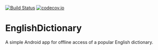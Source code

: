[![Build Status](https://travis-ci.org/lclem/EnglishDictionary.svg)](https://travis-ci.org/lclem/EnglishDictionary)
[![codecov.io](https://codecov.io/github/lclem/EnglishDictionary/branch/master/graph/badge.svg)](https://codecov.io/github/lclem/EnglishDictionary)

# EnglishDictionary
A simple Android app for offline access of a popular English dictionary.
